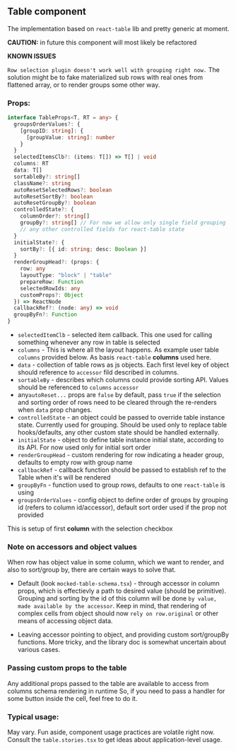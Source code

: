 ## Table component

The implementation based on `react-table` lib and pretty generic at moment.

**CAUTION:** in future this component will most likely be refactored

**KNOWN ISSUES**

`Row selection plugin doesn't work well with grouping right now.`
The solution might be to fake materialized sub rows with real ones
from flattened array, or to render groups some other way.

### Props:

```typescript
interface TableProps<T, RT = any> {
  groupsOrderValues?: {
    [groupID: string]: {
      [groupValue: string]: number
    }
  }
  selectedItemsClb?: (items: T[]) => T[] | void
  columns: RT
  data: T[]
  sortableBy?: string[]
  className?: string
  autoResetSelectedRows?: boolean
  autoResetSortBy?: boolean
  autoResetGroupBy?: boolean
  controlledState?: {
    columnOrder?: string[]
    groupBy?: string[] // For now we allow only single field grouping
    // any other controlled fields for react-table state
  }
  initialState?: {
    sortBy?: [{ id: string; desc: Boolean }]
  }
  renderGroupHead?: (props: {
    row: any
    layoutType: "block" | "table"
    prepareRow: Function
    selectedRowIds: any
    customProps?: Object
  }) => ReactNode
  callbackRef?: (node: any) => void
  groupByFn?: Function
}
```

- `selectedItemClb` - selected item callback. This one used for calling something whenever any row in table is selected
- `columns` - This is where all the layout happens. As example user table `columns` provided below. As basis `react-table` **columns** used here.
- `data` - collection of table rows as js objects. Each first level key of object should reference to `accessor` fild described in columns.
- `sortableBy` - describes which columns could provide sorting API. Values should be referenced to `columns` `accessor`
- any`autoReset...` props are `false` by default, pass `true` if the selection
  and sorting order of rows need to be cleared through the re-renders when `data` prop changes.
- `controlledState` - an object could be passed to override table instance state. Currently used
  for grouping. Should be used only to replace table hooks/defaults, any other custom state should be handled externally.
- `initialState` - object to define table instance initial state, according to its API. For now used
  only for initial sort order
- `renderGroupHead` - custom rendering for row indicating a header group, defaults to empty row with group name
- `callbackRef` - callback function should be passed to establish ref to the Table when it's will be rendered
- `groupByFn` - function used to group rows, defaults to one `react-table` is using
- `groupsOrderValues` - config object to define order of groups by grouping id (refers to column id/accessor),
  default sort order used if the prop not provided

This is setup of first **column** with the selection checkbox

### Note on accessors and object values

When row has object value in some column, which we want to render, and also to sort/group by,
there are certain ways to solve that.

- Default (look `mocked-table-schema.tsx`) - through accessor in column props, which is effectievly
  a path to desired value (should be primitive). Grouping and sorting by the id of this column will
  be done `by value, made available by the accessor`. Keep in mind, that rendering of complex cells
  from object should now `rely on row.original` or other means of accessing object data.

- Leaving accessor pointing to object, and providing custom sort/groupBy functions. More tricky,
  and the library doc is somewhat uncertain about various cases.

### Passing custom props to the table

Any additional props passed to the table are available to access from columns schema rendering in runtime
So, if you need to pass a handler for some button inside the cell, feel free to do it.

### Typical usage:

May vary. Fun aside, component usage practices are volatile right now.
Consult the `table.stories.tsx` to get ideas about application-level usage.
